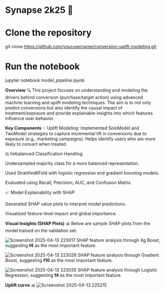 # Synapse 2k25 🚀

# Clone the repository
git clone https://github.com/yourusername/conversion-uplift-modeling.git

# Run the notebook
jupyter notebook model_pipeline.ipynb

**Overview** 🔍
This project focuses on understanding and modeling the drivers behind conversion (purchase/target action) using advanced machine learning and uplift modeling techniques. The aim is to not only predict conversions but also identify the causal impact of treatment/exposure and provide explainable insights into which features influence user behavior.

**Key Components**
💡 Uplift Modeling: Implemented SoloModel and TwoModel strategies to capture incremental lift in conversions due to exposure (e.g., marketing campaigns). Helps identify users who are more likely to convert when treated.

⚖️ Imbalanced Classification Handling:

Undersampled majority class for a more balanced representation.

Used StratifiedKFold with logistic regression and gradient boosting models.

Evaluated using Recall, Precision, AUC, and Confusion Matrix.

📈 Model Explainability with SHAP:

Generated SHAP value plots to interpret model predictions.

Visualized feature-level impact and global importance.


**Visual Insights (SHAP Plots)** 📊
Below are sample SHAP plots from the model trained on the validation set:

![Screenshot 2025-04-13 223017](https://github.com/user-attachments/assets/81bf602c-cc9b-4b31-bd21-bb92ae2ad39e)
SHAP feature analysis through Xg Boost, suggesting **f4** as the most important feature.

![Screenshot 2025-04-13 223028](https://github.com/user-attachments/assets/b0a2ccee-4505-42fb-9185-085713e68f96)
SHAP feature analysis through Gradient Boost, suggesting **f10** as the most important feature.

![Screenshot 2025-04-13 223035](https://github.com/user-attachments/assets/f81e0626-0100-4e21-8194-37aff5499234)
SHAP feature analysis through Logistic Regression, suggesting **f4** as the most important feature.

**Uplift curve** 📊
![Screenshot 2025-04-13 225215](https://github.com/user-attachments/assets/e6623cb3-e72f-4631-924b-5c01749ad46f)

